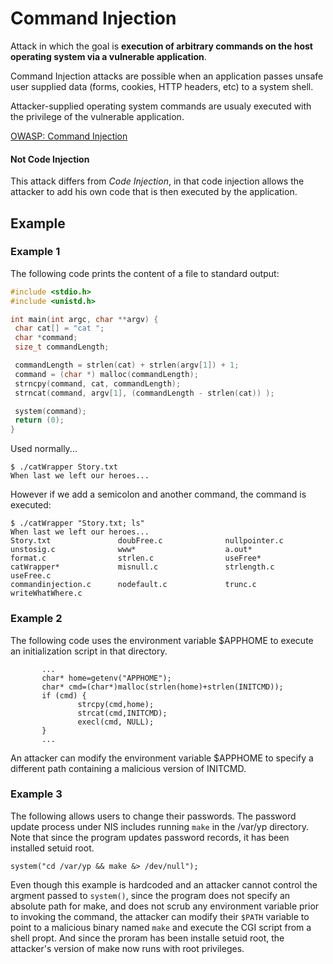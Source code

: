 # Command Injection

Attack in which the goal is __execution of arbitrary commands on the host operating system via a vulnerable application__.

Command Injection attacks are possible when an application passes unsafe user supplied data (forms, cookies, HTTP headers, etc) to a system shell.

Attacker-supplied operating system commands are usualy executed with the privilege of the vulnerable application.

[OWASP: Command Injection](https://owasp.org/www-community/attacks/Command_Injection)

#### Not Code Injection

This attack differs from _Code Injection_, in that code injection allows the attacker to add his own code that is then executed by the application. 

## Example

### Example 1

The following code prints the content of a file to standard output:

```c
#include <stdio.h>
#include <unistd.h>

int main(int argc, char **argv) {
 char cat[] = "cat ";
 char *command;
 size_t commandLength;

 commandLength = strlen(cat) + strlen(argv[1]) + 1;
 command = (char *) malloc(commandLength);
 strncpy(command, cat, commandLength);
 strncat(command, argv[1], (commandLength - strlen(cat)) );

 system(command);
 return (0);
}
```

Used normally...

```
$ ./catWrapper Story.txt
When last we left our heroes...
```

However if we add a semicolon and another command, the command is executed:

```
$ ./catWrapper "Story.txt; ls"
When last we left our heroes...
Story.txt               doubFree.c              nullpointer.c
unstosig.c              www*                    a.out*
format.c                strlen.c                useFree*
catWrapper*             misnull.c               strlength.c             useFree.c
commandinjection.c      nodefault.c             trunc.c                 writeWhatWhere.c
```

### Example 2

The following code uses the environment variable $APPHOME to execute an initialization script in that directory.

```
       ...
       char* home=getenv("APPHOME");
       char* cmd=(char*)malloc(strlen(home)+strlen(INITCMD));
       if (cmd) {
               strcpy(cmd,home);
               strcat(cmd,INITCMD);
               execl(cmd, NULL);
       }
       ...
```

An attacker can modify the environment variable $APPHOME to specify a different path containing a malicious version of INITCMD.


### Example 3

The following allows users to change their passwords. The password update process under NIS includes running `make` in the /var/yp directory. Note that since the program updates password records, it has been installed setuid root.

```
system("cd /var/yp && make &> /dev/null");
```

Even though this example is hardcoded and an attacker cannot control the argment passed to `system()`, since the program does not specify an absolute path for make, and does not scrub any environment variable prior to invoking the command, the attacker can modify their `$PATH` variable to point to a malicious binary named `make` and execute the CGI script from a shell propt. And since the proram has been installe setuid root, the attacker's version of make now runs with root privileges.